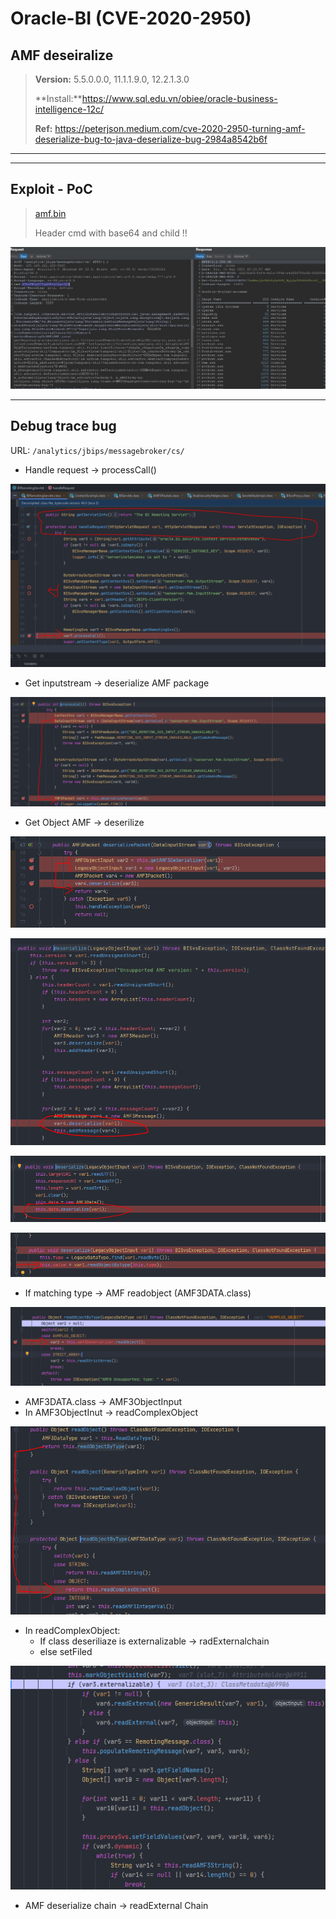 # Oracle-BI (CVE-2020-2950) 

## AMF deseiralize

> **Version:**  5.5.0.0.0, 11.1.1.9.0, 12.2.1.3.0
>
> **Install:**https://www.sql.edu.vn/obiee/oracle-business-intelligence-12c/
>
> **Ref:** https://peterjson.medium.com/cve-2020-2950-turning-amf-deserialize-bug-to-java-deserialize-bug-2984a8542b6f

---

---

## Exploit - PoC

> [amf.bin](https://github.com/tuo4n8/CVE-2020-2950/blob/main/amf.bin)
>
> Header cmd with base64 and child !!

![](README.assets/rce.jpg)

---

## Debug trace bug

URL: `/analytics/jbips/messagebroker/cs/`

- Handle request -> processCall()

![image-20210521104317854](take-note.assets/image-20210521104317854.png)

- Get inputstream -> deserialize AMF package

![image-20210521104423834](take-note.assets/image-20210521104423834.png)

- Get Object AMF -> deserilize

![image-20210521104538758](take-note.assets/image-20210521104538758.png)

![image-20210521104730919](take-note.assets/image-20210521104730919.png)

![image-20210521104755256](take-note.assets/image-20210521104755256.png)

![image-20210521104844150](take-note.assets/image-20210521104844150.png)

- If matching type -> AMF readobject (AMF3DATA.class)

![image-20210521104956342](take-note.assets/image-20210521104956342.png)

- AMF3DATA.class -> AMF3ObjectInput
- In AMF3ObjectInut -> readComplexObject

![image-20210521105409912](take-note.assets/image-20210521105409912.png)

- In readComplexObject: 
  - If class deseriliaze is externalizable -> radExternalchain
  - else setFiled

![image-20210521105523270](take-note.assets/image-20210521105523270.png)

- AMF deserialize  chain -> readExternal Chain

